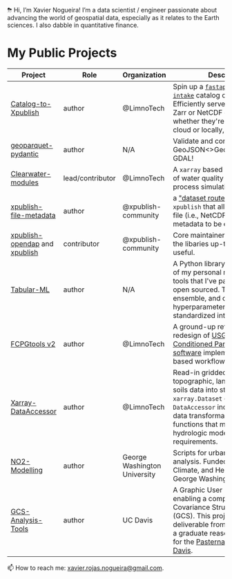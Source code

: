 ⛈ Hi, I’m Xavier Nogueira! I’m a data scientist / engineer passionate about advancing the world of geospatial data, especially as it relates to the Earth sciences. I also dabble in quantitative finance.

# My Public Projects
| Project                  | Role   | Organization | Description          
| ------------------------ | ------ | ------------| ------------------------------------------
| [Catalog-to-Xpublish] | author | @LimnoTech | Spin up a [`fastapi`](https://fastapi.tiangolo.com/lo/) API from an [`intake`](https://intake.readthedocs.io/en/latest/catalog.html) catalog or [STAC](https://stacspec.org/en). Efficiently serve up all cataloged Zarr or NetCDF datasets, whether they're stored in the cloud or locally, via [`xpublish`](https://github.com/xpublish-community/xpublish).
| [geoparquet-pydantic] | author | N/A | Validate and convert GeoJSON<>GeoParquet...without GDAL!
| [Clearwater-modules] | lead/contributor | @LimnoTech | A `xarray` based implementation of water quality and vegetation process simulation modules.
| [xpublish-file-metadata] | author | @xpublish-community | a ["dataset router plugin"](https://xpublish.readthedocs.io/en/0.3.2/user-guide/plugins.html#dataset-router-plugins) for `xpublish` that allows underlying file (i.e., NetCDF, GeoTIFF) metadata to be exposed/served.
| [xpublish-opendap] and [xpublish] | contributor | @xpublish-community | Core maintainer. Helping keep the libaries up-to-date and useful.
| [Tabular-ML] | author | N/A | A Python library containing some of my personal machine-learning tools that I've packaged and open sourced. Train, evaluate, ensemble, and optimize hyperparameters from a standardized interface.
| [FCPGtools v2] | author | @LimnoTech | A ground-up refactor and redesign of [USGS's Flow-Conditioned Parameter Grid software](https://www.usgs.gov/software/flow-conditioned-parameter-grid-tools) implemented a `xarray` based workflow.
| [Xarray-DataAccessor] | author | @LimnoTech | Read-in gridded climate, topographic, land cover, and soils data into standardized `xarray.Dataset` objects. `Xarray-DataAccessor` includes a range of data transformations and utility functions that meet various hydrologic modeling requirements.
| [NO2-Modelling] | author | George Washington University | Scripts for urban NO2 air quality analysis. Funded by the Air, Climate, and Health Lab at George Washington University.
| [GCS-Analysis-Tools] | author | UC Davis |  A Graphic User Interface (GUI) enabling a complete Geomorphic Covariance Structure analysis (GCS). This project was a deliverable from time working as a graduate reasearch assistant for the [Pasternack Lab @ UC Davis](http://pasternack.ucdavis.edu/research).

[Clearwater-modules]: https://github.com/EcohydrologyTeam/ClearWater-modules
[geoparquet-pydantic]: https://github.com/xaviernogueira/geoparquet-pydantic
[Catalog-to-Xpublish]: https://github.com/xpublish-experiments/Catalog-To-Xpublish
[xpublish-file-metadata]: https://github.com/xaviernogueira/xpublish-file-metadata
[Tabular-ML]: https://github.com/xaviernogueira/Tabular_ML
[FCPGtools v2]: https://github.com/usgs/water-fcpg-tools
[Xarray-DataAccessor]: https://github.com/LimnoTech/Xarray-DataAccessor
[GCS-Analysis-Tools]: https://github.com/xaviernogueira/GCS-Analysis-Tools
[xpublish-opendap]: https://github.com/xpublish-community/xpublish-opendap
[xpublish]: https://github.com/xpublish-community/xpublish
[NO2-Modelling]: https://github.com/xaviernogueira/gwu_air_quality 

📫 How to reach me: xavier.rojas.nogueira@gmail.com.

<!---
xaviernogueira/xaviernogueira is a ✨ special ✨ repository because its `README.md` (this file) appears on your GitHub profile.
You can click the Preview link to take a look at your changes.
--->
